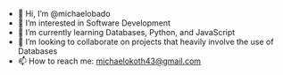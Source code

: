 - 👋 Hi, I’m @michaelobado
- 👀 I’m interested in Software Development
- 🌱 I’m currently learning Databases, Python, and JavaScript
- 💞️ I’m looking to collaborate on projects that heavily involve the use of Databases
- 📫 How to reach me: michaelokoth43@gmail.com

<!---
michaelobado/michaelobado is a ✨ special ✨ repository because its `README.md` (this file) appears on your GitHub profile.
You can click the Preview link to take a look at your changes.
--->
